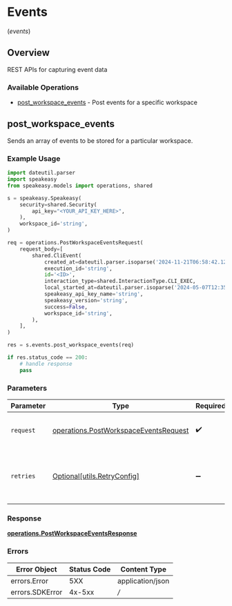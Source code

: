 # Events
(*events*)

## Overview

REST APIs for capturing event data

### Available Operations

* [post_workspace_events](#post_workspace_events) - Post events for a specific workspace

## post_workspace_events

Sends an array of events to be stored for a particular workspace.

### Example Usage

```python
import dateutil.parser
import speakeasy
from speakeasy.models import operations, shared

s = speakeasy.Speakeasy(
    security=shared.Security(
        api_key="<YOUR_API_KEY_HERE>",
    ),
    workspace_id='string',
)

req = operations.PostWorkspaceEventsRequest(
    request_body=[
        shared.CliEvent(
            created_at=dateutil.parser.isoparse('2024-11-21T06:58:42.120Z'),
            execution_id='string',
            id='<ID>',
            interaction_type=shared.InteractionType.CLI_EXEC,
            local_started_at=dateutil.parser.isoparse('2024-05-07T12:35:47.182Z'),
            speakeasy_api_key_name='string',
            speakeasy_version='string',
            success=False,
            workspace_id='string',
        ),
    ],
)

res = s.events.post_workspace_events(req)

if res.status_code == 200:
    # handle response
    pass
```

### Parameters

| Parameter                                                                                      | Type                                                                                           | Required                                                                                       | Description                                                                                    |
| ---------------------------------------------------------------------------------------------- | ---------------------------------------------------------------------------------------------- | ---------------------------------------------------------------------------------------------- | ---------------------------------------------------------------------------------------------- |
| `request`                                                                                      | [operations.PostWorkspaceEventsRequest](../../models/operations/postworkspaceeventsrequest.md) | :heavy_check_mark:                                                                             | The request object to use for the request.                                                     |
| `retries`                                                                                      | [Optional[utils.RetryConfig]](../../models/utils/retryconfig.md)                               | :heavy_minus_sign:                                                                             | Configuration to override the default retry behavior of the client.                            |


### Response

**[operations.PostWorkspaceEventsResponse](../../models/operations/postworkspaceeventsresponse.md)**
### Errors

| Error Object     | Status Code      | Content Type     |
| ---------------- | ---------------- | ---------------- |
| errors.Error     | 5XX              | application/json |
| errors.SDKError  | 4x-5xx           | */*              |
